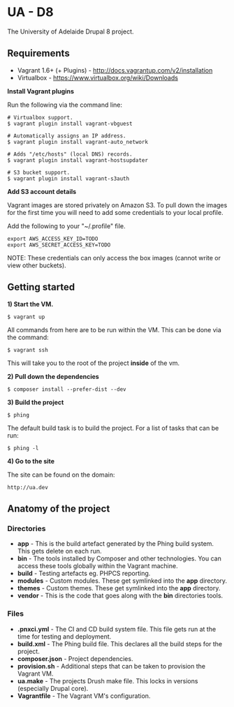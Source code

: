 UA - D8
=======

The University of Adelaide Drupal 8 project.

## Requirements

* Vagrant 1.6+ (+ Plugins) - http://docs.vagrantup.com/v2/installation
* Virtualbox - https://www.virtualbox.org/wiki/Downloads

**Install Vagrant plugins**

Run the following via the command line:

```
# Virtualbox support.
$ vagrant plugin install vagrant-vbguest

# Automatically assigns an IP address.
$ vagrant plugin install vagrant-auto_network

# Adds "/etc/hosts" (local DNS) records.
$ vagrant plugin install vagrant-hostsupdater

# S3 bucket support.
$ vagrant plugin install vagrant-s3auth
```

**Add S3 account details**

Vagrant images are stored privately on Amazon S3. To pull down the images for the first time
you will need to add some credentials to your local profile.

Add the following to your "~/.profile" file.

```
export AWS_ACCESS_KEY_ID=TODO
export AWS_SECRET_ACCESS_KEY=TODO
```

NOTE: These credentials can only access the box images (cannot write or view other buckets).

## Getting started

**1) Start the VM.**

```
$ vagrant up
```

All commands from here are to be run within the VM. This can be done via the command:

```
$ vagrant ssh
```

This will take you to the root of the project **inside** of the vm.

**2) Pull down the dependencies**

```
$ composer install --prefer-dist --dev
```

**3) Build the project**

```
$ phing
```

The default build task is to build the project. For a list of tasks that can be run:

```
$ phing -l
```

**4) Go to the site**

The site can be found on the domain:

```
http://ua.dev
```

## Anatomy of the project

### Directories

* **app** - This is the build artefact generated by the Phing build system. This gets delete on each run.
* **bin** - The tools installed by Composer and other technologies. You can access these tools globally within the Vagrant machine.
* **build** - Testing artefacts eg. PHPCS reporting.
* **modules** - Custom modules. These get symlinked into the **app** directory.
* **themes** - Custom themes. These get symlinked into the **app** directory.
* **vendor** - This is the code that goes along with the **bin** directories tools.

### Files

* **.pnxci.yml** - The CI and CD build system file. This file gets run at the time for testing and deployment.
* **build.xml** - The Phing build file. This declares all the build steps for the project.
* **composer.json** - Project dependencies.
* **provision.sh** - Additional steps that can be taken to provision the Vagrant VM.
* **ua.make** - The projects Drush make file. This locks in versions (especially Drupal core).
* **Vagrantfile** - The Vagrant VM's configuration.
